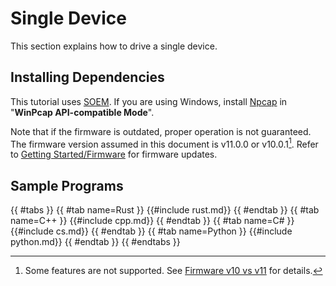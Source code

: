 # Single Device

This section explains how to drive a single device.

## Installing Dependencies

This tutorial uses [SOEM](https://github.com/OpenEtherCATsociety/SOEM).
If you are using Windows, install [Npcap](https://npcap.com/) in "**WinPcap API-compatible Mode**".

Note that if the firmware is outdated, proper operation is not guaranteed.
The firmware version assumed in this document is v11.0.0 or v10.0.1[^1].
Refer to [Getting Started/Firmware](../getting_started/firmware.md) for firmware updates.

## Sample Programs

{{ #tabs }}
{{ #tab name=Rust }}
{{#include rust.md}}
{{ #endtab }}
{{ #tab name=C++ }}
{{#include cpp.md}}
{{ #endtab }}
{{ #tab name=C# }}
{{#include cs.md}}
{{ #endtab }}
{{ #tab name=Python }}
{{#include python.md}}
{{ #endtab }}
{{ #endtabs }}

[^1]: Some features are not supported. See [Firmware v10 vs v11](./../firmware_v10_vs_v11.md) for details.
